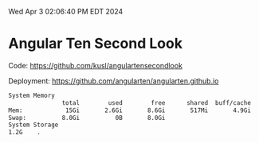 Wed Apr  3 02:06:40 PM EDT 2024

# Angular Ten Second Look

Code: https://github.com/kusl/angulartensecondlook

Deployment: https://github.com/angularten/angularten.github.io

```bash
System Memory
               total        used        free      shared  buff/cache   available
Mem:            15Gi       2.6Gi       8.6Gi       517Mi       4.9Gi        12Gi
Swap:          8.0Gi          0B       8.0Gi
System Storage
1.2G	.
```
```bash
